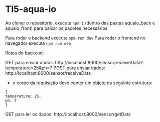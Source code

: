 # TI5-aqua-io

Ao clonar o repositório, execute `npm i` (dentro das pastas aquaio_back e aquaio_front) para baixar os pacotes necessários.

Para rodar o backend execute `npm run dev`
Para rodar o frontend no navegador execute `npm run web`

Rotas do backend:

GET para enviar dados: http://localhost:8000/sensor/receiveData?temperature=25&ph=7
POST para enviar dados: http://localhost:8000/sensor/receiveData

- o corpo da requisição deve conter um objeto na seguinte estrutura:

```
{
temperature: 25,
ph: 7
}
```

GET para ler os dados: http://localhost:8000/sensor/getData

